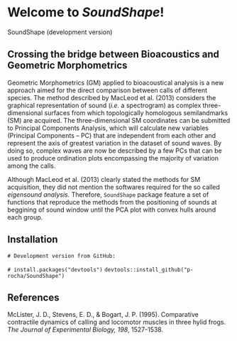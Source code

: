 # Welcome to *SoundShape*!


SoundShape (development version)

## Crossing the bridge between Bioacoustics and Geometric Morphometrics

Geometric Morphometrics (GM) applied to bioacoustical analysis is a new approach aimed for the direct comparison between calls of different species. The method described by MacLeod et al. (2013) considers the graphical representation of sound (*i.e.* a spectrogram) as complex three-dimensional surfaces from which topologically homologous semilandmarks (SM) are acquired. The three-dimensional SM coordinates can be submitted to Principal Components Analysis, which will calculate new variables (Principal Components – PC) that are independent from each other and represent the axis of greatest
variation in the dataset of sound waves. By doing so, complex waves are now be described by a few PCs that can be used to produce ordination plots encompassing the majority of variation among the calls.

Although MacLeod et al. (2013) clearly stated the methods for SM acquisition, they did not mention the softwares required for the so called *eigensound analysis*. Therefore, `SoundShape` package feature a set of functions that reproduce the methods from the positioning of sounds at beggining of sound window until the PCA plot with convex hulls around each group. 



## Installation
`# Development version from GitHub:`

`# install.packages("devtools")`
`devtools::install_github("p-rocha/SoundShape")`



## References
McLister, J. D., Stevens, E. D., & Bogart, J. P. (1995). Comparative contractile dynamics of calling and locomotor muscles in three hylid frogs. *The Journal of Experimental Biology, 198*, 1527-1538.
